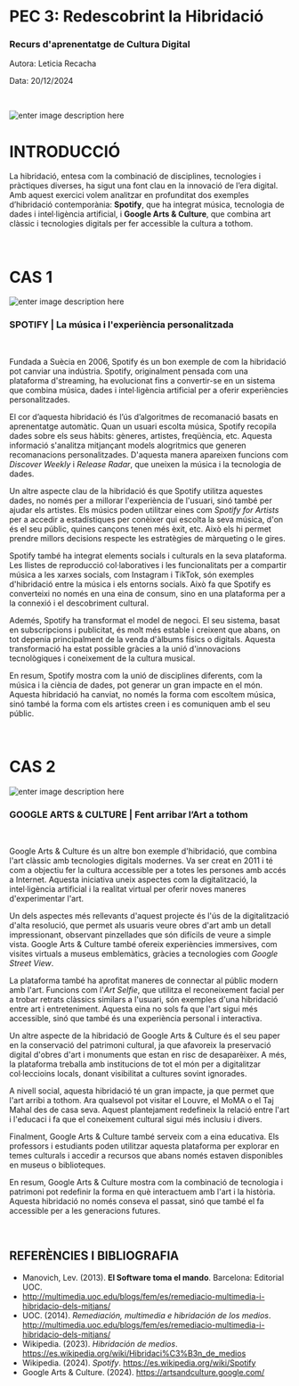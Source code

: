 # PEC 3: Redescobrint la Hibridació 

### Recurs d'aprenentatge de Cultura Digital

Autora: Leticia Recacha

Data: 20/12/2024


<br>

![enter image description here](https://media.licdn.com/dms/image/v2/C4D1BAQF40oIoH3J6HQ/company-background_10000/company-background_10000/0/1583330716500/tubik_manufactory_cover?e=1735164000&v=beta&t=b49JdTZ-UBc_WiLHJ6pzhU6J2cB7vzc3TicPhPa7Dg0)
# INTRODUCCIÓ

La hibridació, entesa com la combinació de disciplines, tecnologies i pràctiques diverses, ha sigut una font clau en la innovació de l’era digital. Amb aquest exercici volem analitzar en profunditat dos exemples d’hibridació contemporània: **Spotify**, que ha integrat música, tecnologia de dades i intel·ligència artificial, i **Google Arts & Culture**, que combina art clàssic i tecnologies digitals per fer accessible la cultura a tothom.

<br>

# CAS 1

![enter image description here](https://storage.googleapis.com/pr-newsroom-wp/1/2023/11/Home-Desktop.png)

### SPOTIFY | La música i l'experiència personalitzada

<br>

Fundada a Suècia en 2006, Spotify és un bon exemple de com la hibridació pot canviar una indústria. Spotify, originalment pensada com una plataforma d'streaming, ha evolucionat fins a convertir-se en un sistema que combina música, dades i intel·ligència artificial per a oferir experiències personalitzades.  
  
El cor d’aquesta hibridació és l’ús d’algoritmes de recomanació basats en aprenentatge automàtic. Quan un usuari escolta música, Spotify recopila dades sobre els seus hàbits: gèneres, artistes, freqüència, etc. Aquesta informació s'analitza mitjançant models alogritmics que generen recomanacions personalitzades. D'aquesta manera apareixen funcions com *Discover  Weekly* i *Release Radar*, que uneixen la música i la tecnologia de dades.  
  
Un altre aspecte clau de la hibridació és que Spotify utilitza aquestes dades, no només per a millorar l'experiència de l'usuari, sinó també per  ajudar els artistes. Els músics poden utilitzar eines com *Spotify for Artists* per a accedir a estadístiques per conèixer qui escolta la seva música, d'on és el seu públic, quines cançons tenen més èxit, etc. Això els hi permet prendre millors decisions respecte les estratègies de màrqueting o le gires.  
  
Spotify també ha integrat elements socials i culturals en la seva plataforma. Les llistes de reproducció col·laboratives i les funcionalitats per a compartir música a les xarxes socials, com Instagram i TikTok, són exemples d'hibridació entre la música i els entorns socials. Això fa que Spotify es converteixi no només en una eina de consum, sino en una plataforma per a la connexió i el descobriment cultural.  
  
Ademés, Spotify ha transformat el model de negoci. El seu sistema, basat ​​en subscripcions i publicitat, és molt més estable i creixent que abans, on tot depenia principalment de la venda d'àlbums físics o digitals. Aquesta transformació ha estat possible gràcies a la unió d'innovacions tecnològiques i coneixement de la cultura musical.
  
En resum, Spotify mostra com la unió de disciplines diferents, com la música i la ciència de dades, pot generar un  gran impacte en el món. Aquesta hibridació ha canviat, no només la forma com escoltem música, sinó també la forma com els artistes creen i es comuniquen amb el seu públic. 

<br>

# CAS 2

![enter image description here](https://i0.wp.com/encyclopedia.design/wp-content/uploads/2021/01/google-art-culture.png?w=1792&quality=80&ssl=1)

### GOOGLE ARTS & CULTURE | Fent arribar l’Art a tothom

<br>

Google Arts & Culture és un altre bon exemple d'hibridació, que combina l'art clàssic amb tecnologies digitals modernes. Va ser creat en 2011 i té com a objectiu fer la cultura accessible per a totes les persones amb accés a Internet. Aquesta iniciativa uneix aspectes com la digitalització, la intel·ligència artificial i la realitat virtual per oferir noves maneres d'experimentar l'art.  
  
Un dels aspectes més rellevants d'aquest projecte és l'ús de la digitalització d'alta resolució, que permet als usuaris veure obres d'art amb un detall impressionant, observant pinzellades que són difícils de veure a simple vista. Google Arts & Culture també ofereix experiències immersives, com visites virtuals a museus emblemàtics, gràcies a tecnologies com *Google Street View*.  
  
La plataforma també ha aprofitat maneres de connectar al públic modern amb l'art. Funcions com l'*Art Selfie*, que utilitza el reconeixement facial per a trobar retrats clàssics similars a l'usuari, són exemples d'una hibridació entre art i entreteniment. Aquesta eina no sols fa que l'art sigui més accessible, sinó que també és una experiència personal i interactiva.  
  
Un altre aspecte de la hibridació de Google Arts & Culture és el seu paper en la conservació del patrimoni cultural, ja que afavoreix la preservació digital d'obres d'art i monuments que estan en risc de desaparèixer. A més, la plataforma treballa amb institucions de tot el món per a digitalitzar col·leccioins locals, donant visibilitat a cultures sovint ignorades.
 
A nivell social, aquesta hibridació té un gran impacte, ja que permet que l'art arribi a tothom. Ara qualsevol pot visitar el Louvre, el MoMA o el Taj Mahal des de casa seva. Aquest plantejament redefineix la relació entre l'art i l'educaci i fa que el coneixement cultural sigui més inclusiu i divers.  
  
Finalment, Google Arts & Culture també serveix com a eina educativa. Els professors i estudiants poden utilitzar aquesta plataforma per explorar en temes culturals i accedir a recursos que abans només estaven disponibles en museus o biblioteques.
  
En resum, Google Arts & Culture mostra com la combinació de tecnologia i patrimoni pot redefinir la forma en què interactuem amb l'art i la història. Aquesta hibridació no només conseva el passat, sinó que també el fa accessible per a les generacions futures.

<br>

## REFERÈNCIES I BIBLIOGRAFIA

-   Manovich, Lev. (2013).  **El Software toma el mando**. Barcelona: Editorial UOC.
-   http://multimedia.uoc.edu/blogs/fem/es/remediacio-multimedia-i-hibridacio-dels-mitjans/
-   UOC. (2014).  _Remediación, multimedia e hibridación de los medios_.  http://multimedia.uoc.edu/blogs/fem/es/remediacio-multimedia-i-hibridacio-dels-mitjans/
-   Wikipedia. (2023).  _Hibridación de medios_. https://es.wikipedia.org/wiki/Hibridaci%C3%B3n_de_medios
-   Wikipedia. (2024). _Spotify_. https://es.wikipedia.org/wiki/Spotify
-   Google Arts & Culture. (2024). https://artsandculture.google.com/

